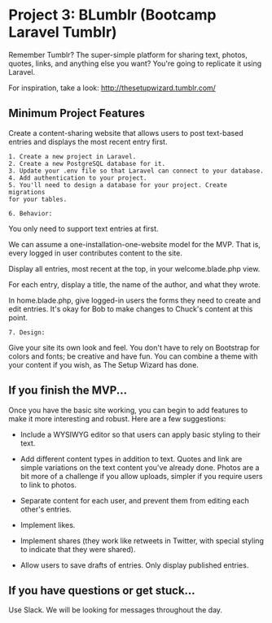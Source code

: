# Project 3: BLumblr (Bootcamp Laravel Tumblr)

Remember Tumblr? The super-simple platform for sharing text, photos, quotes,
links, and anything else you want? You're going to replicate it using Laravel.

For inspiration, take a look: http://thesetupwizard.tumblr.com/

## Minimum Project Features

Create a content-sharing website that allows users to post text-based entries
and displays the most recent entry first.

```
1. Create a new project in Laravel.
2. Create a new PostgreSQL database for it.
3. Update your .env file so that Laravel can connect to your database.
4. Add authentication to your project.
5. You'll need to design a database for your project. Create migrations
for your tables.
```

```
6. Behavior:
```

You only need to support text entries at first.

We can assume a one-installation-one-website model for the MVP. That is, every
logged in user contributes content to the site.

Display all entries, most recent at the top, in your welcome.blade.php view.

For each entry, display a title, the name of the author, and what they wrote.

In home.blade.php, give logged-in users the forms they need to create and edit
entries. It's okay for Bob to make changes to Chuck's content at this point.

```
7. Design:
```

Give your site its own look and feel. You don't have to rely on Bootstrap for
colors and fonts; be creative and have fun. You can combine a theme with your
content if you wish, as The Setup Wizard has done.

## If you finish the MVP...

Once you have the basic site working, you can begin to add features to make it
more interesting and robust. Here are a few suggestions:

* Include a WYSIWYG editor so that users can apply basic styling to their text.

* Add different content types in addition to text. Quotes and link are simple
variations on the text content you've already done. Photos are a bit more of a
challenge if you allow uploads, simpler if you require users to link to photos.

* Separate content for each user, and prevent them from editing each other's
entries.

* Implement likes.

* Implement shares (they work like retweets in Twitter, with special styling to
indicate that they were shared).

* Allow users to save drafts of entries. Only display published entries.


## If you have questions or get stuck...

Use Slack. We will be looking for messages throughout the day.
